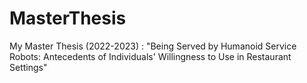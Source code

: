 # MasterThesis
My Master Thesis (2022-2023) : "Being Served by Humanoid Service Robots: Antecedents of Individuals' Willingness to Use in Restaurant Settings"
